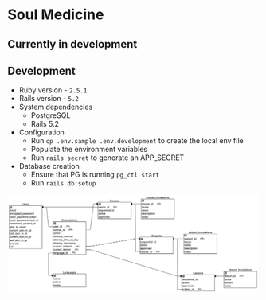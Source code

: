 # Soul Medicine

## Currently in development

## Development

* Ruby version - `2.5.1`
* Rails version - `5.2`
* System dependencies
  * PostgreSQL
  * Rails 5.2
* Configuration
  * Run `cp .env.sample .env.development` to create the local env file
  * Populate the environment variables
  * Run `rails secret` to generate an APP_SECRET
* Database creation
  * Ensure that PG is running `pg_ctl start`
  * Run `rails db:setup`
<!-- TODO: Add more details
* How to run the test suite

* Services (job queues, cache servers, search engines, etc.)

* Deployment instructions

* ... -->

![](docs/erd-diagram.png)